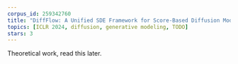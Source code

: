 ```yaml
---
corpus_id: 259342760
title: "DiffFlow: A Unified SDE Framework for Score-Based Diffusion Models and Generative Adversarial Networks"
topics: [ICLR 2024, diffusion, generative modeling, TODO]
stars: 3
---
```


Theoretical work, read this later.
